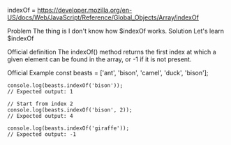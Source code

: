 indexOf = https://developer.mozilla.org/en-US/docs/Web/JavaScript/Reference/Global_Objects/Array/indexOf

Problem
    The thing is I don't know how $indexOf works.
Solution
    Let's learn $indexOf





Official definition
    The indexOf() method returns the first index at which a given element can be found in the array, or -1 if it is not present.



Official Example
    const beasts = ['ant', 'bison', 'camel', 'duck', 'bison'];

    console.log(beasts.indexOf('bison'));
    // Expected output: 1

    // Start from index 2
    console.log(beasts.indexOf('bison', 2));
    // Expected output: 4

    console.log(beasts.indexOf('giraffe'));
    // Expected output: -1

